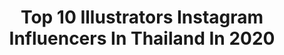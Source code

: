 ---
title: Top 10 Illustrators Instagram Influencers In Thailand In 2020
description: >-
  Find top illustrators Instagram influencers in Thailand in 2020. Most popular hashtags: #sixfanarts #illustrator #workfromhome #stayhome.
platform: Instagram
profiles:
  - username: "thelinlin"
    fullname: >-
      LeKha Sukprasert
    location: "Thailand"
    followers: 21558
    engagement: 987
    commentsToLikes: 0.010164
    id: ck9weufuilvoq0j78ss77rz26
    verified: false
    hashtags: "#worldpenguinday, #penguin, #flowers, #rainyday"
  - username: "pf.diary"
    fullname: >-
      ปุยไฝไดอารี
    location: "Thailand"
    followers: 47767
    engagement: 418
    commentsToLikes: 0.006457
    id: ck9habi8obwtm0j78mfzuug3y
    verified: false
    hashtags: "#london, #drawfromhome, #dfh"
  - username: "suntur"
    fullname: >-
      SUNTUR
    location: "Thailand"
    followers: 132779
    engagement: 195
    commentsToLikes: 0.007134
    id: ck5hcvldnk6zz0i119twk4fpv
    verified: false
    hashtags: "#sansirishapingneighborhoods, #bkkdw2020, #punboonforlove, #makerealchange"
  - username: "jelloplum"
    fullname: >-
      ☁️ Sammie 🌸✨
    location: "Thailand"
    followers: 13495
    engagement: 1677
    commentsToLikes: 0.017590
    id: ck8t1vzrrx9ck0j78ir5j6vd3
    verified: false
    hashtags: "#capricornzodiac, #astrologyart, #ponyta, #commissionswelcome"
  - username: "bbinko"
    fullname: >-
      BINKO'S. 🥀
    location: "Thailand"
    followers: 489556
    engagement: 88
    commentsToLikes: 0.002767
    id: ck0w0r12yflub0i194db0rugc
    verified: true
    hashtags: "#australia, #binkoseveryday, #binkoishome, #shotoniphone"
  - username: "nam.felixchen"
    fullname: >-
      Nam Burachat Tj.
    location: "Thailand"
    followers: 54379
    engagement: 595
    commentsToLikes: 0.006994
    id: ck0u954t891wt0i193m4nq06b
    verified: false
    hashtags: "#cinqasept, #artvsartist2020, #gucci, #moschino"
  - username: "chubbynida"
    fullname: >-
      Nida
    location: "Thailand"
    followers: 40455
    engagement: 204
    commentsToLikes: 0.012157
    id: ck6tzbrkg8rvq0j718ttgtjh7
    verified: false
    hashtags: "#savechiangmai, #socialdistancing, #sudiotolv, #animation"
  - username: "pentipa"
    fullname: >-
      Pentipa Uarsirisab
    location: "Thailand"
    followers: 2429
    engagement: 768
    commentsToLikes: 0.033023
    id: ck14hcw1o9os30i194cb83g9v
    verified: false
    hashtags: "#waterbasedink, #finetec, #artclass, #postercolors"
---